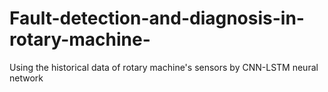 # Fault-detection-and-diagnosis-in-rotary-machine-
Using the historical data of rotary machine's sensors by CNN-LSTM neural network
